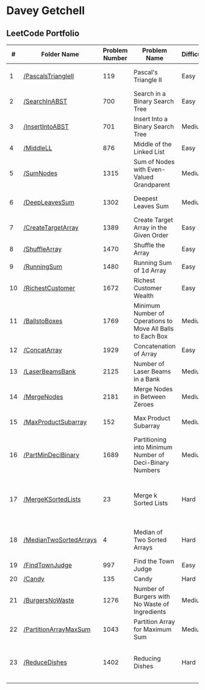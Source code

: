 # Davey Getchell  
## LeetCode Portfolio  

| #  | Folder Name          | Problem Number | Problem Name                                         | Difficulty | Language | Tags                                      | Link |
|----|----------------------|---------------|-----------------------------------------------------|------------|----------|------------------------------------------|------|
| 1  | [/PascalsTriangleII](./PascalsTriangleII)  | 119           | Pascal's Triangle II                               | Easy       | C        | Array, Dynamic Programming              | [Link](https://leetcode.com/problems/pascals-triangle-ii/) |
| 2  | [/SearchInABST](./SearchInABST)       | 700           | Search in a Binary Search Tree                    | Easy       | C        | Tree, Binary Search Tree, Binary Tree   | [Link](https://leetcode.com/problems/search-in-a-binary-search-tree/) |
| 3  | [/InsertIntoABST](./InsertIntoABST)     | 701           | Insert Into a Binary Search Tree                  | Medium     | C        | Tree, Binary Search Tree, Binary Tree   | [Link](https://leetcode.com/problems/insert-into-a-binary-search-tree/) |
| 4  | [/MiddleLL](./MiddleLL)          | 876           | Middle of the Linked List                         | Easy       | C        | Linked List                             | [Link](https://leetcode.com/problems/middle-of-the-linked-list/) |
| 5  | [/SumNodes](./SumNodes)          | 1315          | Sum of Nodes with Even-Valued Grandparent        | Medium     | C        | BFS, DFS, Binary Tree, Tree             | [Link](https://leetcode.com/problems/sum-of-nodes-with-even-valued-grandparent/) |
| 6  | [/DeepLeavesSum](./DeepLeavesSum)     | 1302          | Deepest Leaves Sum                               | Medium     | C        | Tree, Binary Tree, DFS, BFS             | [Link](https://leetcode.com/problems/deepest-leaves-sum/) |
| 7  | [/CreateTargetArray](./CreateTargetArray) | 1389          | Create Target Array in the Given Order           | Easy       | C        | Array                                   | [Link](https://leetcode.com/problems/create-target-array-in-the-given-order/) |
| 8  | [/ShuffleArray](./ShuffleArray)      | 1470          | Shuffle the Array                                | Easy       | C        | Array                                   | [Link](https://leetcode.com/problems/shuffle-the-array/) |
| 9  | [/RunningSum](./RunningSum)       | 1480          | Running Sum of 1d Array                          | Easy       | C        | Array                                   | [Link](https://leetcode.com/problems/running-sum-of-1d-array/) |
| 10 | [/RichestCustomer](./RichestCustomer)  | 1672          | Richest Customer Wealth                          | Easy       | C        | Array                                   | [Link](https://leetcode.com/problems/richest-customer-wealth/) |
| 11 | [/BallstoBoxes](./BallstoBoxes)     | 1769          | Minimum Number of Operations to Move All Balls to Each Box | Medium     | C        | Array                                   | [Link](https://leetcode.com/problems/minimum-number-of-operations-to-move-all-balls-to-each-box/) |
| 12 | [/ConcatArray](./ConcatArray)      | 1929          | Concatenation of Array                           | Easy       | C        | Array                                   | [Link](https://leetcode.com/problems/concatenation-of-array/) |
| 13 | [/LaserBeamsBank](./LaserBeamsBank)   | 2125          | Number of Laser Beams in a Bank                  | Medium     | C        | Array                                   | [Link](https://leetcode.com/problems/number-of-laser-beams-in-a-bank/) |
| 14 | [/MergeNodes](./MergeNodes)       | 2181          | Merge Nodes in Between Zeroes                    | Medium     | C        | Linked List                             | [Link](https://leetcode.com/problems/merge-nodes-in-between-zeros/) |
| 15 | [/MaxProductSubarray](./MaxProductSubarray) | 152         | Max Product Subarray                             | Medium     | C        | Array, Dynamic Programming              | [Link](https://leetcode.com/problems/maximum-product-subarray/) |
| 16 | [/PartMinDeciBinary](./PartMinDeciBinary) | 1689         | Partitioning into Minimum Number of Deci-Binary Numbers | Medium  | C        | String, Greedy                          | [Link](https://leetcode.com/problems/partitioning-into-minimum-number-of-deci-binary-numbers/) |
| 17 | [/MergeKSortedLists](./MergeKSortedLists) | 23 | Merge k Sorted Lists | Hard | C | Linked List, Divide and Conquer, Heap (Priority Queue), Merge Sort | [Link](https://leetcode.com/problems/merge-k-sorted-lists/) |
| 18 | [/MedianTwoSortedArrays](./MedianTwoSortedArrays) | 4 | Median of Two Sorted Arrays | Hard | C | Array, Binary Search, Divide and Conquer | [Link](https://leetcode.com/problems/median-of-two-sorted-arrays/) |
| 19 | [/FindTownJudge](./FindTownJudge) | 997 | Find the Town Judge | Easy | C | Array, Hash Table, Graph | [Link](https://leetcode.com/problems/find-the-town-judge/) |
| 20 | [/Candy](./Candy) | 135 | Candy | Hard | Java | Array, Greedy | [Link](https://leetcode.com/problems/candy/) |
| 21 | [/BurgersNoWaste](./BurgersNoWaste) | 1276 | Number of Burgers with No Waste of Ingredients | Medium | Java | Math | [Link](https://leetcode.com/problems/number-of-burgers-with-no-waste-of-ingredients/) |
| 22 | [/PartitionArrayMaxSum](./PartitionArrayMaxSum) | 1043 | Partition Array for Maximum Sum | Medium | C | Array, Dynamic Programming | [Link](https://leetcode.com/problems/partition-array-for-maximum-sum/) |
| 23 | [/ReduceDishes](./ReduceDishes) | 1402 | Reducing Dishes | Hard | C | Array, Dynamic Programming, Greedy, Sorting | [Link](https://leetcode.com/problems/reducing-dishes/) |

